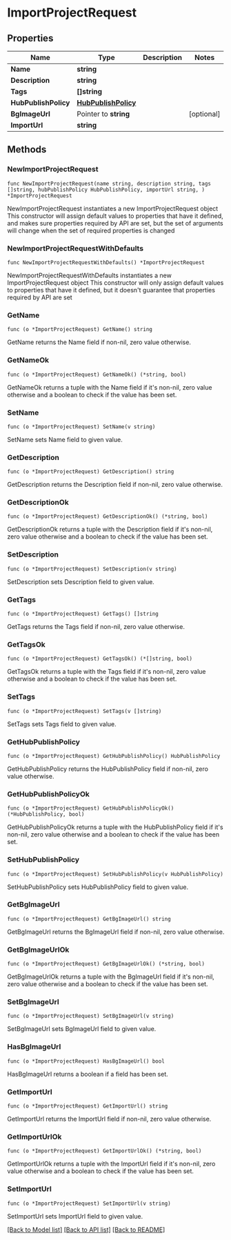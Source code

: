 # ImportProjectRequest

## Properties

Name | Type | Description | Notes
------------ | ------------- | ------------- | -------------
**Name** | **string** |  | 
**Description** | **string** |  | 
**Tags** | **[]string** |  | 
**HubPublishPolicy** | [**HubPublishPolicy**](HubPublishPolicy.md) |  | 
**BgImageUrl** | Pointer to **string** |  | [optional] 
**ImportUrl** | **string** |  | 

## Methods

### NewImportProjectRequest

`func NewImportProjectRequest(name string, description string, tags []string, hubPublishPolicy HubPublishPolicy, importUrl string, ) *ImportProjectRequest`

NewImportProjectRequest instantiates a new ImportProjectRequest object
This constructor will assign default values to properties that have it defined,
and makes sure properties required by API are set, but the set of arguments
will change when the set of required properties is changed

### NewImportProjectRequestWithDefaults

`func NewImportProjectRequestWithDefaults() *ImportProjectRequest`

NewImportProjectRequestWithDefaults instantiates a new ImportProjectRequest object
This constructor will only assign default values to properties that have it defined,
but it doesn't guarantee that properties required by API are set

### GetName

`func (o *ImportProjectRequest) GetName() string`

GetName returns the Name field if non-nil, zero value otherwise.

### GetNameOk

`func (o *ImportProjectRequest) GetNameOk() (*string, bool)`

GetNameOk returns a tuple with the Name field if it's non-nil, zero value otherwise
and a boolean to check if the value has been set.

### SetName

`func (o *ImportProjectRequest) SetName(v string)`

SetName sets Name field to given value.


### GetDescription

`func (o *ImportProjectRequest) GetDescription() string`

GetDescription returns the Description field if non-nil, zero value otherwise.

### GetDescriptionOk

`func (o *ImportProjectRequest) GetDescriptionOk() (*string, bool)`

GetDescriptionOk returns a tuple with the Description field if it's non-nil, zero value otherwise
and a boolean to check if the value has been set.

### SetDescription

`func (o *ImportProjectRequest) SetDescription(v string)`

SetDescription sets Description field to given value.


### GetTags

`func (o *ImportProjectRequest) GetTags() []string`

GetTags returns the Tags field if non-nil, zero value otherwise.

### GetTagsOk

`func (o *ImportProjectRequest) GetTagsOk() (*[]string, bool)`

GetTagsOk returns a tuple with the Tags field if it's non-nil, zero value otherwise
and a boolean to check if the value has been set.

### SetTags

`func (o *ImportProjectRequest) SetTags(v []string)`

SetTags sets Tags field to given value.


### GetHubPublishPolicy

`func (o *ImportProjectRequest) GetHubPublishPolicy() HubPublishPolicy`

GetHubPublishPolicy returns the HubPublishPolicy field if non-nil, zero value otherwise.

### GetHubPublishPolicyOk

`func (o *ImportProjectRequest) GetHubPublishPolicyOk() (*HubPublishPolicy, bool)`

GetHubPublishPolicyOk returns a tuple with the HubPublishPolicy field if it's non-nil, zero value otherwise
and a boolean to check if the value has been set.

### SetHubPublishPolicy

`func (o *ImportProjectRequest) SetHubPublishPolicy(v HubPublishPolicy)`

SetHubPublishPolicy sets HubPublishPolicy field to given value.


### GetBgImageUrl

`func (o *ImportProjectRequest) GetBgImageUrl() string`

GetBgImageUrl returns the BgImageUrl field if non-nil, zero value otherwise.

### GetBgImageUrlOk

`func (o *ImportProjectRequest) GetBgImageUrlOk() (*string, bool)`

GetBgImageUrlOk returns a tuple with the BgImageUrl field if it's non-nil, zero value otherwise
and a boolean to check if the value has been set.

### SetBgImageUrl

`func (o *ImportProjectRequest) SetBgImageUrl(v string)`

SetBgImageUrl sets BgImageUrl field to given value.

### HasBgImageUrl

`func (o *ImportProjectRequest) HasBgImageUrl() bool`

HasBgImageUrl returns a boolean if a field has been set.

### GetImportUrl

`func (o *ImportProjectRequest) GetImportUrl() string`

GetImportUrl returns the ImportUrl field if non-nil, zero value otherwise.

### GetImportUrlOk

`func (o *ImportProjectRequest) GetImportUrlOk() (*string, bool)`

GetImportUrlOk returns a tuple with the ImportUrl field if it's non-nil, zero value otherwise
and a boolean to check if the value has been set.

### SetImportUrl

`func (o *ImportProjectRequest) SetImportUrl(v string)`

SetImportUrl sets ImportUrl field to given value.



[[Back to Model list]](../README.md#documentation-for-models) [[Back to API list]](../README.md#documentation-for-api-endpoints) [[Back to README]](../README.md)


